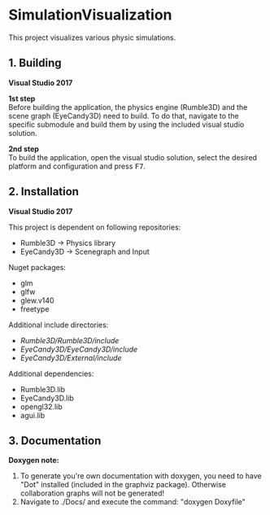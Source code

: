 # SimulationVisualization
This project visualizes various physic simulations.

## 1. Building

**Visual Studio 2017**

**1st step**</br>
Before building the application, the physics engine (Rumble3D) and the scene graph (EyeCandy3D) need to build. To do that, navigate to the specific submodule and build them by using the included visual studio solution.

**2nd step**</br>
To build the application, open the visual studio solution, select the desired platform and configuration and press <kbd>F7</kbd>.

## 2. Installation

**Visual Studio 2017**

This project is dependent on following repositories:
* Rumble3D -> Physics library
* EyeCandy3D -> Scenegraph and Input

Nuget packages:
* glm
* glfw
* glew.v140
* freetype

Additional include directories:
* *Rumble3D/Rumble3D/include*
* *EyeCandy3D/EyeCandy3D/include*
* *EyeCandy3D/External/include*

Additional dependencies:
* Rumble3D.lib
* EyeCandy3D.lib
* opengl32.lib
* agui.lib

## 3. Documentation

**Doxygen note:**

1. To generate you're own documentation with doxygen, you need to have "Dot" installed (included in the graphviz package). Otherwise collaboration graphs will not be generated!
1. Navigate to ./Docs/ and execute the command: "doxygen Doxyfile"
